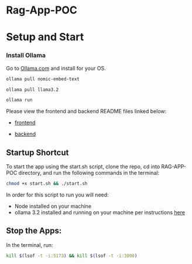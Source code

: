 # Rag-App-POC


# Setup and Start

### Install Ollama 
Go to [Ollama.com](https://ollama.com) and install for your OS.

```bash
ollama pull nomic-embed-text
```

```bash
ollama pull llama3.2
```

```bash
ollama run
```

Please view the frontend and backend README files linked below:

- [frontend](https://github.com/CodeCrew-CodeSchool/Rag-App-POC/blob/6a9d69c1c4fd2c40bbbbd1b748a8bbc240fdc3b0/README.md)

- [backend](https://github.com/CodeCrew-CodeSchool/Rag-App-POC/blob/6a9d69c1c4fd2c40bbbbd1b748a8bbc240fdc3b0/backend/README.md)

## Startup Shortcut
To start the app using the start.sh script, clone the repo, cd into RAG-APP-POC directory, and run the following commands in the terminal:

```bash
chmod +x start.sh && ./start.sh
```

In order for this script to run you will need:
- Node installed on your machine
- ollama 3.2 installed and running on your machine per instructions [here](https://github.com/CodeCrew-CodeSchool/RAG-Skeleton-App)

## Stop the Apps:
In the terminal, run:

```bash
kill $(lsof -t -i:5173) && kill $(lsof -t -i:3000)
```
